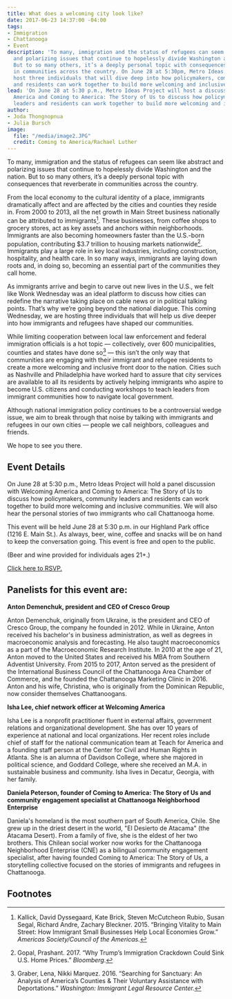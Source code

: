 ```yaml
---
title: What does a welcoming city look like?
date: 2017-06-23 14:37:00 -04:00
tags:
- Immigration
- Chattanooga
- Event
description: 'To many, immigration and the status of refugees can seem like abstract
  and polarizing issues that continue to hopelessly divide Washington and the nation.
  But to so many others, it’s a deeply personal topic with consequences that reverberate
  in communities across the country. On June 28 at 5:30pm, Metro Ideas Project will
  host three individuals that will dive deep into how policymakers, community leaders
  and residents can work together to build more welcoming and inclusive communities. '
lead: 'On June 28 at 5:30 p.m., Metro Ideas Project will host a discussion with Welcoming
  America and Coming to America: The Story of Us to discuss how policymakers, community
  leaders and residents can work together to build more welcoming and inclusive communities.'
author:
- Joda Thongnopnua
- Julia Bursch
image:
  file: "/media/image2.JPG"
  credit: Coming to America/Rachael Luther
---
```


To many, immigration and the status of refugees can seem like abstract and polarizing issues that continue to hopelessly divide Washington and the nation. But to so many others, it’s a deeply personal topic with consequences that reverberate in communities across the country.

From the local economy to the cultural identity of a place, immigrants dramatically affect and are affected by the cities and counties they reside in. From 2000 to 2013, all the net growth in Main Street business nationally can be attributed to immigrants[^1]. These businesses, from coffee shops to grocery stores, act as key assets and anchors within neighborhoods. Immigrants are also becoming homeowners faster than the U.S.-born population, contributing $3.7 trillion to housing markets nationwide[^2]. Immigrants play a large role in key local industries, including construction, hospitality, and health care. In so many ways, immigrants are laying down roots and, in doing so, becoming an essential part of the communities they call home.

As immigrants arrive and begin to carve out new lives in the U.S., we felt like Wonk Wednesday was an ideal platform to discuss how cities can redefine the narrative taking place on cable news or in political talking points. That’s why we’re going beyond the national dialogue. This coming Wednesday, we are hosting three individuals that will help us dive deeper into how immigrants and refugees have shaped our communities.

While limiting cooperation between local law enforcement and federal immigration officials is a hot topic — collectively, over 600 municipalities, counties and states have done so[^3] — this isn’t the only way that communities are engaging with their immigrant and refugee residents to create a more welcoming and inclusive front door to the nation. Cities such as Nashville and Philadelphia have worked hard to assure that city services are available to all its residents by actively helping immigrants who aspire to become U.S. citizens and conducting workshops to teach leaders from immigrant communities how to navigate local government.

Although national immigration policy continues to be a controversial wedge issue, we aim to break through that noise by talking with immigrants and refugees in our own cities — people we call neighbors, colleagues and friends.

We hope to see you there.

## Event Details

On June 28 at 5:30 p.m., Metro Ideas Project will hold a panel discussion with Welcoming America and Coming to America: The Story of Us to discuss how policymakers, community leaders and residents can work together to build more welcoming and inclusive communities. We will also hear the personal stories of two immigrants who call Chattanooga home.

This event will be held June 28 at 5:30 p.m. in our Highland Park office (1216 E. Main St.). As always, beer, wine, coffee and snacks will be on hand to keep the conversation going. This event is free and open to the public.

\(Beer and wine provided for individuals ages 21\+.)

[Click here to RSVP.](https://www.facebook.com/events/109319819622480/?acontext=%7B%22source%22%3A5%2C%22page_id_source%22%3A176974182643152%2C%22action_history%22%3A%5B%7B%22surface%22%3A%22page%22%2C%22mechanism%22%3A%22main_list%22%2C%22extra_data%22%3A%22%7B%5C%22page_id%5C%22%3A176974182643152%2C%5C%22tour_id%5C%22%3Anull%7D%22%7D%5D%2C%22has_source%22%3Atrue%7D)

## Panelists for this event are:

**Anton Demenchuk, president and CEO of Cresco Group**

Anton Demenchuk, originally from Ukraine, is the president and CEO of Cresco Group, the company he founded in 2012. While in Ukraine, Anton received his bachelor's in business administration, as well as degrees in macroeconomic analysis and forecasting. He also taught macroeconomics as a part of the Macroeconomic Research Institute. In 2010 at the age of 21, Anton moved to the United States and received his MBA from Southern Adventist University. From 2015 to 2017, Anton served as the president of the International Business Council of the Chattanooga Area Chamber of Commerce, and he founded the Chattanooga Marketing Clinic in 2016. Anton and his wife, Christina, who is originally from the Dominican Republic, now consider themselves Chattanoogans.

**Isha Lee, chief network officer at Welcoming America**

Isha Lee is a nonprofit practitioner fluent in external affairs, government relations and organizational development. She has over 10 years of experience at national and local organizations. Her recent roles include chief of staff for the national communication team at Teach for America and a founding staff person at the Center for Civil and Human Rights in Atlanta. She is an alumna of Davidson College, where she majored in political science, and Goddard College, where she received an M.A. in sustainable business and community. Isha lives in Decatur, Georgia, with her family.

**Daniela Peterson, founder of Coming to America: The Story of Us and community engagement specialist at Chattanooga Neighborhood Enterprise**

Daniela's homeland is the most southern part of South America, Chile. She grew up in the driest desert in the world, "El Desierto de Atacama" (the Atacama Desert). From a family of five, she is the eldest of her two brothers. This Chilean social worker now works for the Chattanooga Neighborhood Enterprise (CNE) as a bilingual community engagement specialist, after having founded Coming to America: The Story of Us, a storytelling collective focused on the stories of immigrants and refugees in Chattanooga.

## Footnotes

[^1]: Kallick, David Dyssegaard, Kate Brick, Steven McCutcheon Rubio, Susan Segal, Richard Andre, Zachary Bleckner. 2015. “Bringing Vitality to Main Street: How Immigrant Small Businesses Help Local Economies Grow.” *Americas Society/Council of the Americas.*

[^2]: Gopal, Prashant. 2017. “Why Trump’s Immigration Crackdown Could Sink U.S. Home Prices.” *Bloomberg.*

[^3]: Graber, Lena, Nikki Marquez. 2016. “Searching for Sanctuary: An Analysis of America’s Counties & Their Voluntary Assistance with Deportations.” *Washington: Immigrant Legal Resource Center.* 